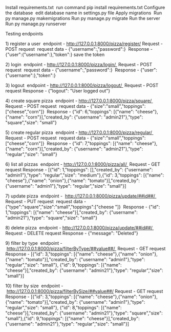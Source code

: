 Install requirements.txt 
run command pip install requirements.txt
Configure the database 
edit database name in settings.py file
Apply migrations 
Run py manage.py makemigrations 
Run py manage.py migrate
Run the server 
Run py manage.py runserver


Testing endpoints 

1) register a user 
endpoint - http://127.0.0.1:8000/pizza/register/
Request - POST request 
request data - {"username":,"password":} 
Response - 	{"user":{"username":},"token":} 
save the token

2) login 
endpoint - http://127.0.0.1:8000/pizza/login/ 
Request - POST request 
request data - {"username":,"password":} 
Response - {"user":{"username":},"token":}

3) logout 
endpoint - http://127.0.0.1:8000/pizza/logout/ 
Request - POST request
	Response - {"logout": "User logged out"}

4) create square pizza 
endpoint - http://127.0.0.1:8000/pizza/square/ 
Request - POST request 
request data - 	{"size":"small","toppings":["cheese","corn"]} 
Response - {"id": 6,"toppings": [{"name": 	"cheese"},{"name": "corn"}],"created_by": 	{"username": "admin21"},"type": "square","size": 	"small"}


5) create regular pizza 
endpoint - http://127.0.0.1:8000/pizza/regular/ 
Request - POST request 
request data - 	{"size":"small","toppings":["cheese","corn"]}
 Response - {"id": 7,"toppings": [{"name": 	"cheese"},{"name": "corn"}],"created_by": 	{"username": "admin21"},"type": "regular","size": 	"small"}


6) list all pizzas 
endpoint - http://127.0.0.1:8000/pizza/all/ 
Request - GET request
	Response - [{"id": 1,"toppings": [],"created_by": 				{"username": "admin1"},"type": 					"regular","size": 	"medium"},{"id": 				3,"toppings": [{"name": 							"cheese"},{"name": "onion"},{"name": 			"tomato"}],"created_by": {"username": 			"admin1"},"type": "regular","size": 				"small"}]


7) update pizza 
endpoint - 						http://127.0.0.1:8000/pizza/update/##id##/ 
Request - PUT request 
request data - 		{"type":"square","size":"small","toppings":["cheese	"]}
 Response - {"id": 1,"toppings": [{"name": 					"cheese"}],"created_by": {"username": 				"admin21"},"type": "square","size": 				"small"}



8) delete pizza
 endpoint - http://127.0.0.1:8000/pizza/update/##id##/ 
Request - DELETE request
	Response - {"message": "Deleted"}

9) filter by type 
endpoint - http://127.0.0.1:8000/pizza/filterByType/##value##/ 
Request - GET request
	Response - [{"id": 3,"toppings": [{"name": 		"cheese"},{"name": "onion"},{"name": 	"tomato"}],"created_by": {"username": 	"admin1"},"type": "regular","size": "small"}, {"id": 	9,"toppings": [{"name": "cheese"}],"created_by": 	{"username": "admin21"},"type": "regular","size": 	"small"}]








10) filter by size 
endpoint - http://127.0.0.1:8000/pizza/filterBySize/##value##/
Request - GET request
	Response - [{"id": 3,"toppings": [{"name": 	"cheese"},{"name": "onion"},{"name": 	"tomato"}],"created_by": {"username": 	"admin1"},"type": "regular","size": "small"}, {"id": 	8,"toppings": [{"name": "cheese"}],"created_by": 	{"username": "admin21"},"type": "square","size": 	"small"},{"id": 9,"toppings": [{"name": 	"cheese"}],"created_by": {"username": 	"admin21"},"type": "regular","size": "small"}]
